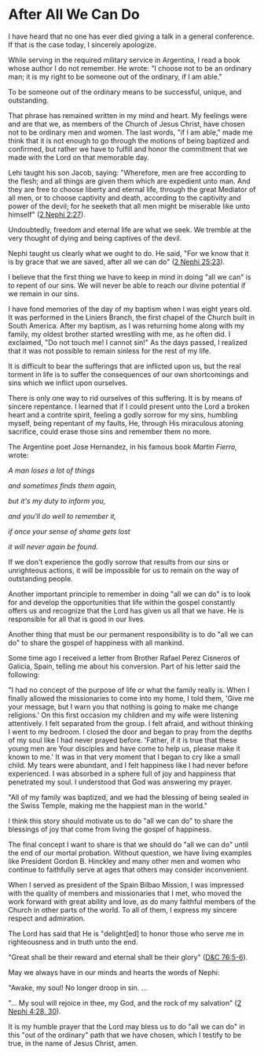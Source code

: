 # After All We Can Do

I have heard that no one has ever died giving a talk in a general conference.
If that is the case today, I sincerely apologize.

While serving in the required military service in Argentina, I read a book
whose author I do not remember. He wrote: "I choose not to be an ordinary man;
it is my right to be someone out of the ordinary, if I am able."

To be someone out of the ordinary means to be successful, unique, and
outstanding.

That phrase has remained written in my mind and heart. My feelings were and
are that we, as members of the Church of Jesus Christ, have chosen not to be
ordinary men and women. The last words, "if I am able," made me think that it
is not enough to go through the motions of being baptized and confirmed, but
rather we have to fulfill and honor the commitment that we made with the Lord
on that memorable day.

Lehi taught his son Jacob, saying: "Wherefore, men are free according to the
flesh; and all things are given them which are expedient unto man. And they
are free to choose liberty and eternal life, through the great Mediator of all
men, or to choose captivity and death, according to the captivity and power of
the devil; for he seeketh that all men might be miserable like unto himself"
([2 Nephi 2:27](https://www.lds.org/scriptures/bofm/2-ne/2.27?lang=eng#26)).

Undoubtedly, freedom and eternal life are what we seek. We tremble at the very
thought of dying and being captives of the devil.

Nephi taught us clearly what we ought to do. He said, "For we know that it is
by grace that we are saved, after all we can do" ([2 Nephi
25:23](https://www.lds.org/scriptures/bofm/2-ne/25.23?lang=eng#22)).

I believe that the first thing we have to keep in mind in doing "all we can"
is to repent of our sins. We will never be able to reach our divine potential
if we remain in our sins.

I have fond memories of the day of my baptism when I was eight years old. It
was performed in the Liniers Branch, the first chapel of the Church built in
South America. After my baptism, as I was returning home along with my family,
my oldest brother started wrestling with me, as he often did. I exclaimed, "Do
not touch me! I cannot sin!" As the days passed, I realized that it was not
possible to remain sinless for the rest of my life.

It is difficult to bear the sufferings that are inflicted upon us, but the
real torment in life is to suffer the consequences of our own shortcomings and
sins which we inflict upon ourselves.

There is only one way to rid ourselves of this suffering. It is by means of
sincere repentance. I learned that if I could present unto the Lord a broken
heart and a contrite spirit, feeling a godly sorrow for my sins, humbling
myself, being repentant of my faults, He, through His miraculous atoning
sacrifice, could erase those sins and remember them no more.

The Argentine poet Jose Hernandez, in his famous book _Martin Fierro,_ wrote:

_A man loses a lot of things_

_and sometimes finds them again,_

_but it's my duty to inform you,_

_and you'll do well to remember it,_

_if once your sense of shame gets lost_

_it will never again be found._

If we don't experience the godly sorrow that results from our sins or
unrighteous actions, it will be impossible for us to remain on the way of
outstanding people.

Another important principle to remember in doing "all we can do" is to look
for and develop the opportunities that life within the gospel constantly
offers us and recognize that the Lord has given us all that we have. He is
responsible for all that is good in our lives.

Another thing that must be our permanent responsibility is to do "all we can
do" to share the gospel of happiness with all mankind.

Some time ago I received a letter from Brother Rafael Perez Cisneros of
Galicia, Spain, telling me about his conversion. Part of his letter said the
following:

"I had no concept of the purpose of life or what the family really is. When I
finally allowed the missionaries to come into my home, I told them, 'Give me
your message, but I warn you that nothing is going to make me change
religions.' On this first occasion my children and my wife were listening
attentively. I felt separated from the group. I felt afraid, and without
thinking I went to my bedroom. I closed the door and began to pray from the
depths of my soul like I had never prayed before. 'Father, if it is true that
these young men are Your disciples and have come to help us, please make it
known to me.' It was in that very moment that I began to cry like a small
child. My tears were abundant, and I felt happiness like I had never before
experienced. I was absorbed in a sphere full of joy and happiness that
penetrated my soul. I understood that God was answering my prayer.

"All of my family was baptized, and we had the blessing of being sealed in the
Swiss Temple, making me the happiest man in the world."

I think this story should motivate us to do "all we can do" to share the
blessings of joy that come from living the gospel of happiness.

The final concept I want to share is that we should do "all we can do" until
the end of our mortal probation. Without question, we have living examples
like President Gordon B. Hinckley and many other men and women who continue to
faithfully serve at ages that others may consider inconvenient.

When I served as president of the Spain Bilbao Mission, I was impressed with
the quality of members and missionaries that I met, who moved the work forward
with great ability and love, as do many faithful members of the Church in
other parts of the world. To all of them, I express my sincere respect and
admiration.

The Lord has said that He is "delight[ed] to honor those who serve me in
righteousness and in truth unto the end.

"Great shall be their reward and eternal shall be their glory" ([D&amp;C
76:5-6](https://www.lds.org/scriptures/dc-testament/dc/76.5-6?lang=eng#4)).

May we always have in our minds and hearts the words of Nephi:

"Awake, my soul! No longer droop in sin. ...

"... My soul will rejoice in thee, my God, and the rock of my salvation" ([2
Nephi 4:28,
30](https://www.lds.org/scriptures/bofm/2-ne/4.28%2C30?lang=eng#27)).

It is my humble prayer that the Lord may bless us to do "all we can do" in
this "out of the ordinary" path that we have chosen, which I testify to be
true, in the name of Jesus Christ, amen.

